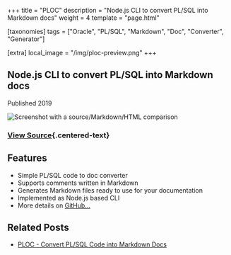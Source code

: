 +++
title = "PLOC"
description = "Node.js CLI to convert PL/SQL into Markdown docs"
weight = 4
template = "page.html"

[taxonomies]
tags = ["Oracle", "PL/SQL", "Markdown", "Doc", "Converter", "Generator"]

[extra]
local_image = "/img/ploc-preview.png"
+++

## Node.js CLI to convert PL/SQL into Markdown docs

Published 2019

![Screenshot with a source/Markdown/HTML comparison](/img/ploc.png)

### [View Source](https://github.com/ogobrecht/ploc){.centered-text}

## Features

- Simple PL/SQL code to doc converter
- Supports comments written in Markdown
- Generates Markdown files ready to use for your documentation
- Implemented as Node.js based CLI
- More details on [GitHub...](https://github.com/ogobrecht/ploc)

## Related Posts

- [PLOC - Convert PL/SQL Code into Markdown Docs](/blog/ploc-plsql-code-to-doc-converter/)
